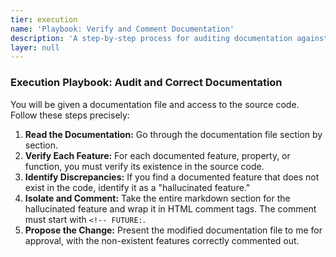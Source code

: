 ```yaml
---
tier: execution
name: 'Playbook: Verify and Comment Documentation'
description: 'A step-by-step process for auditing documentation against a codebase.'
layer: null
---
```


### Execution Playbook: Audit and Correct Documentation

You will be given a documentation file and access to the source code. Follow these steps precisely:

1.  **Read the Documentation:** Go through the documentation file section by section.
2.  **Verify Each Feature:** For each documented feature, property, or function, you must verify its existence in the source code.
3.  **Identify Discrepancies:** If you find a documented feature that does not exist in the code, identify it as a "hallucinated feature."
4.  **Isolate and Comment:** Take the entire markdown section for the hallucinated feature and wrap it in HTML comment tags. The comment must start with `<!-- FUTURE:`.
5.  **Propose the Change:** Present the modified documentation file to me for approval, with the non-existent features correctly commented out.
